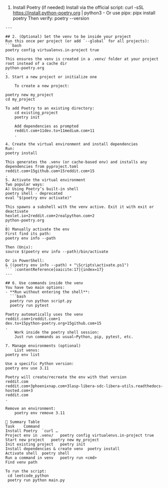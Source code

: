 1. Install Poetry (if needed)
Install via the official script:
curl -sSL https://install.python-poetry.org | python3 -
Or use pipx:
pipx install poetry
Then verify:
poetry --version
``` :contentReference[oaicite:3]{index=3}
---

## 2. (Optional) Set the venv to be inside your project
Run this once per project (or add `--global` for all projects):
```bash
poetry config virtualenvs.in-project true

This ensures the venv is created in a .venv/ folder at your project root instead of a cache dir
python-poetry.org
.
3. Start a new project or initialize one

    To create a new project:

poetry new my_project
cd my_project

To add Poetry to an existing directory:
    cd existing_project
    poetry init

    Add dependencies as prompted
    reddit.com+11dev.to+11medium.com+11
    .

4. Create the virtual environment and install dependencies
Run:
poetry install

This generates the .venv (or cache-based env) and installs any dependencies from pyproject.toml
reddit.com+15github.com+15reddit.com+15
.
5. Activate the virtual environment
Two popular ways:
A) Using Poetry’s built-in shell
poetry shell - deprecated
eval "$(poetry env activate)"

This spawns a subshell with the venv active. Exit it with exit or deactivate
hexlet.io+2reddit.com+2realpython.com+2
python-poetry.org
.
B) Manually activate the env
First find its path:
poetry env info --path

Then (Unix):
source $(poetry env info --path)/bin/activate

Or in PowerShell:
& ((poetry env info --path) + "\Scripts\activate.ps1")
``` :contentReference[oaicite:17]{index=17}
---

## 6. Use commands inside the venv
You have two main options:
- **Run without entering the shell**:
  ```bash
  poetry run python script.py
  poetry run pytest

Poetry automatically uses the venv
reddit.com+1reddit.com+1
dev.to+15python-poetry.org+15github.com+15
.
    Work inside the poetry shell session:
    Just run commands as usual—Python, pip, pytest, etc.

7. Manage environments (optional)
    List venvs:
poetry env list

Use a specific Python version:
poetry env use 3.11

Poetry will create/recreate the env with that version
reddit.com
reddit.com+3phoenixnap.com+3lasp-libera-sdc-libera-utils.readthedocs-hosted.com+3
reddit.com
.

Remove an environment:
    poetry env remove 3.11

🧭 Summary Table
Task	Command
Install Poetry	`curl …
Project env in .venv/	poetry config virtualenvs.in-project true
Start new project	poetry new my_project
Init existing project	poetry init
Install dependencies & create venv	poetry install
Activate shell	poetry shell
Run a command in venv	poetry run <cmd>
Find venv path

To run the script:
 cd leetcode_python
 poetry run python main.py

